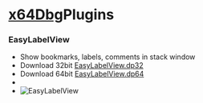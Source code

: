 


# [x64Dbg](https://github.com/x64dbg)Plugins

### EasyLabelView
 - Show bookmarks, labels, comments in stack window
 - Download 32bit [EasyLabelView.dp32](https://github.com/phiDelPark/x64DbgPlugins/raw/master/EasyLabelView/EasyLabelView.dp32)
 - Download 64bit [EasyLabelView.dp64](https://github.com/phiDelPark/x64DbgPlugins/raw/master/EasyLabelView/EasyLabelView.dp64)
 -
 - ![EasyLabelView](https://github.com/phiDelPark/x64DbgPlugins/blob/master/EasyLabelView/EasyLabelView.jpg)
